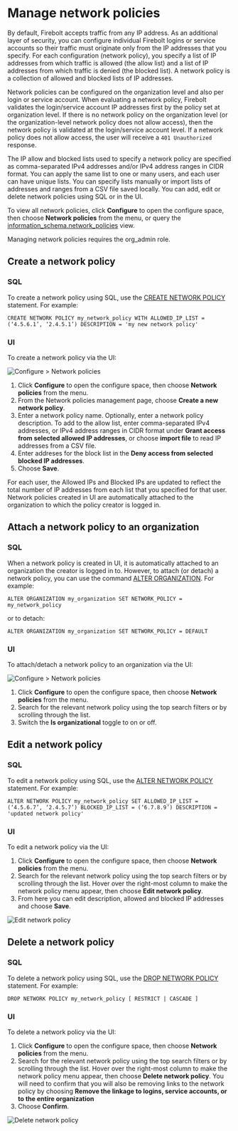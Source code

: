 # [](#manage-network-policies)Manage network policies

By default, Firebolt accepts traffic from any IP address. As an additional layer of security, you can configure individual Firebolt logins or service accounts so their traffic must originate only from the IP addresses that you specify. For each configuration (network policy), you specify a list of IP addresses from which traffic is allowed (the allow list) and a list of IP addresses from which traffic is denied (the blocked list). A network policy is a collection of allowed and blocked lists of IP addresses.

Network policies can be configured on the organization level and also per login or service account. When evaluating a network policy, Firebolt validates the login/service account IP addresses first by the policy set at organization level. If there is no network policy on the organization level (or the organization-level network policy does not allow access), then the network policy is validated at the login/service account level. If a network policy does not allow access, the user will receive a `401 Unauthorized` response.

The IP allow and blocked lists used to specify a network policy are specified as comma-separated IPv4 addresses and/or IPv4 address ranges in CIDR format. You can apply the same list to one or many users, and each user can have unique lists. You can specify lists manually or import lists of addresses and ranges from a CSV file saved locally. You can add, edit or delete network policies using SQL or in the UI.

To view all network policies, click **Configure** to open the configure space, then choose **Network policies** from the menu, or query the [information\_schema.network\_policies](/sql_reference/information-schema/network_policies.html) view.

Managing network policies requires the org\_admin role.

## [](#create-a-network-policy)Create a network policy

### [](#sql)SQL

To create a network policy using SQL, use the [CREATE NETWORK POLICY](/sql_reference/commands/access-control/create-network-policy.html) statement. For example:

```
CREATE NETWORK POLICY my_network_policy WITH ALLOWED_IP_LIST = (‘4.5.6.1’, ‘2.4.5.1’) DESCRIPTION = 'my new network policy'
```

### [](#ui)UI

To create a network policy via the UI:

![Configure > Network policies](/assets/images/networkpoliciespage.png)

1. Click **Configure** to open the configure space, then choose **Network policies** from the menu.
2. From the Network policies management page, choose **Create a new network policy**.
3. Enter a network policy name. Optionally, enter a network policy description. To add to the allow list, enter comma-separated IPv4 addresses, or IPv4 address ranges in CIDR format under **Grant access from selected allowed IP addresses**, or choose **import file** to read IP addresses from a CSV file.
4. Enter addreses for the block list in the **Deny access from selected blocked IP addresses**.
5. Choose **Save**.

For each user, the Allowed IPs and Blocked IPs are updated to reflect the total number of IP addresses from each list that you specified for that user. Network policies created in UI are automatically attached to the organization to which the policy creator is logged in.

## [](#attach-a-network-policy-to-an-organization)Attach a network policy to an organization

### [](#sql-1)SQL

When a network policy is created in UI, it is automatically attached to an organization the creator is logged in to. However, to attach (or detach) a network policy, you can use the command [ALTER ORGANIZATION](/sql_reference/commands/data-definition/alter-organization.html). For example:

```
ALTER ORGANIZATION my_organization SET NETWORK_POLICY = my_network_policy
```

or to detach:

```
ALTER ORGANIZATION my_organization SET NETWORK_POLICY = DEFAULT
```

### [](#ui-1)UI

To attach/detach a network policy to an organization via the UI:

![Configure > Network policies](/assets/images/networkpoliciespagetoggle.png)

1. Click **Configure** to open the configure space, then choose **Network policies** from the menu.
2. Search for the relevant network policy using the top search filters or by scrolling through the list.
3. Switch the **Is organizational** toggle to on or off.

## [](#edit-a-network-policy)Edit a network policy

### [](#sql-2)SQL

To edit a network policy using SQL, use the [ALTER NETWORK POLICY](/sql_reference/commands/access-control/alter-network-policy.html) statement. For example:

```
ALTER NETWORK POLICY my_network_policy SET ALLOWED_IP_LIST = (‘4.5.6.7’, ‘2.4.5.7’) BLOCKED_IP_LIST = (‘6.7.8.9’) DESCRIPTION = 'updated network policy'
```

### [](#ui-2)UI

To edit a network policy via the UI:

1. Click **Configure** to open the configure space, then choose **Network policies** from the menu.
2. Search for the relevant network policy using the top search filters or by scrolling through the list. Hover over the right-most column to make the network policy menu appear, then choose **Edit network policy**.
3. From here you can edit description, allowed and blocked IP addresses and choose **Save**.

![Edit network policy](../../assets/images/editnetworkpolicy.png)

## [](#delete-a-network-policy)Delete a network policy

### [](#sql-3)SQL

To delete a network policy using SQL, use the [DROP NETWORK POLICY](/sql_reference/commands/access-control/drop-network-policy.html) statement. For example:

```
DROP NETWORK POLICY my_network_policy [ RESTRICT | CASCADE ]
```

### [](#ui-3)UI

To delete a network policy via the UI:

1. Click **Configure** to open the configure space, then choose **Network policies** from the menu.
2. Search for the relevant network policy using the top search filters or by scrolling through the list. Hover over the right-most column to make the network policy menu appear, then choose **Delete network policy**. You will need to confirm that you will also be removing links to the network policy by choosing **Remove the linkage to logins, service accounts, or to the entire organization**
3. Choose **Confirm**.

![Delete network policy](../../assets/images/deletenetworkpolicy.png)
